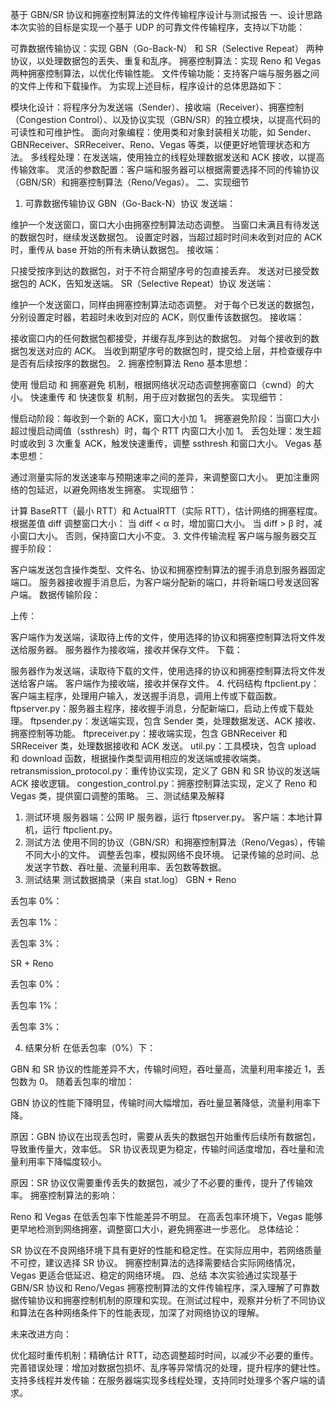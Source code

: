 基于 GBN/SR 协议和拥塞控制算法的文件传输程序设计与测试报告
一、设计思路
本次实验的目标是实现一个基于 UDP 的可靠文件传输程序，支持以下功能：

可靠数据传输协议：实现 GBN（Go-Back-N） 和 SR（Selective Repeat） 两种协议，以处理数据包的丢失、重复和乱序。
拥塞控制算法：实现 Reno 和 Vegas 两种拥塞控制算法，以优化传输性能。
文件传输功能：支持客户端与服务器之间的文件上传和下载操作。
为实现上述目标，程序设计的总体思路如下：

模块化设计：将程序分为发送端（Sender）、接收端（Receiver）、拥塞控制（Congestion Control）、以及协议实现（GBN/SR）的独立模块，以提高代码的可读性和可维护性。
面向对象编程：使用类和对象封装相关功能，如 Sender、GBNReceiver、SRReceiver、Reno、Vegas 等类，以便更好地管理状态和方法。
多线程处理：在发送端，使用独立的线程处理数据发送和 ACK 接收，以提高传输效率。
灵活的参数配置：客户端和服务器可以根据需要选择不同的传输协议（GBN/SR）和拥塞控制算法（Reno/Vegas）。
二、实现细节
1. 可靠数据传输协议
GBN（Go-Back-N）协议
发送端：

维护一个发送窗口，窗口大小由拥塞控制算法动态调整。
当窗口未满且有待发送的数据包时，继续发送数据包。
设置定时器，当超过超时时间未收到对应的 ACK 时，重传从 base 开始的所有未确认数据包。
接收端：

只接受按序到达的数据包，对于不符合期望序号的包直接丢弃。
发送对已接受数据包的 ACK，告知发送端。
SR（Selective Repeat）协议
发送端：

维护一个发送窗口，同样由拥塞控制算法动态调整。
对于每个已发送的数据包，分别设置定时器，若超时未收到对应的 ACK，则仅重传该数据包。
接收端：

接收窗口内的任何数据包都接受，并缓存乱序到达的数据包。
对每个接收到的数据包发送对应的 ACK。
当收到期望序号的数据包时，提交给上层，并检查缓存中是否有后续按序的数据包。
2. 拥塞控制算法
Reno
基本思想：

使用 慢启动 和 拥塞避免 机制，根据网络状况动态调整拥塞窗口（cwnd）的大小。
快速重传 和 快速恢复 机制，用于应对数据包的丢失。
实现细节：

慢启动阶段：每收到一个新的 ACK，窗口大小加 1。
拥塞避免阶段：当窗口大小超过慢启动阈值（ssthresh）时，每个 RTT 内窗口大小加 1。
丢包处理：发生超时或收到 3 次重复 ACK，触发快速重传，调整 ssthresh 和窗口大小。
Vegas
基本思想：

通过测量实际的发送速率与预期速率之间的差异，来调整窗口大小。
更加注重网络的包延迟，以避免网络发生拥塞。
实现细节：

计算 BaseRTT（最小 RTT）和 ActualRTT（实际 RTT），估计网络的拥塞程度。
根据差值 diff 调整窗口大小：
当 diff < α 时，增加窗口大小。
当 diff > β 时，减小窗口大小。
否则，保持窗口大小不变。
3. 文件传输流程
客户端与服务器交互
握手阶段：

客户端发送包含操作类型、文件名、协议和拥塞控制算法的握手消息到服务器固定端口。
服务器接收握手消息后，为客户端分配新的端口，并将新端口号发送回客户端。
数据传输阶段：

上传：

客户端作为发送端，读取待上传的文件，使用选择的协议和拥塞控制算法将文件发送给服务器。
服务器作为接收端，接收并保存文件。
下载：

服务器作为发送端，读取待下载的文件，使用选择的协议和拥塞控制算法将文件发送给客户端。
客户端作为接收端，接收并保存文件。
4. 代码结构
ftpclient.py：客户端主程序，处理用户输入，发送握手消息，调用上传或下载函数。
ftpserver.py：服务器主程序，接收握手消息，分配新端口，启动上传或下载处理。
ftpsender.py：发送端实现，包含 Sender 类，处理数据发送、ACK 接收、拥塞控制等功能。
ftpreceiver.py：接收端实现，包含 GBNReceiver 和 SRReceiver 类，处理数据接收和 ACK 发送。
util.py：工具模块，包含 upload 和 download 函数，根据操作类型调用相应的发送端或接收端类。
retransmission_protocol.py：重传协议实现，定义了 GBN 和 SR 协议的发送端 ACK 接收逻辑。
congestion_control.py：拥塞控制算法实现，定义了 Reno 和 Vegas 类，提供窗口调整的策略。
三、测试结果及解释
1. 测试环境
服务器端：公网 IP 服务器，运行 ftpserver.py。
客户端：本地计算机，运行 ftpclient.py。
2. 测试方法
使用不同的协议（GBN/SR）和拥塞控制算法（Reno/Vegas），传输不同大小的文件。
调整丢包率，模拟网络不良环境。
记录传输的总时间、总发送字节数、吞吐量、流量利用率、丢包数等数据。
3. 测试结果
测试数据摘录（来自 stat.log）
GBN + Reno

丢包率 0%：

丢包率 1%：

丢包率 3%：

SR + Reno

丢包率 0%：

丢包率 1%：

丢包率 3%：

4. 结果分析
在低丢包率（0%）下：

GBN 和 SR 协议的性能差异不大，传输时间短，吞吐量高，流量利用率接近 1，丢包数为 0。
随着丢包率的增加：

GBN 协议的性能下降明显，传输时间大幅增加，吞吐量显著降低，流量利用率下降。

原因：GBN 协议在出现丢包时，需要从丢失的数据包开始重传后续所有数据包，导致重传量大，效率低。
SR 协议表现更为稳定，传输时间适度增加，吞吐量和流量利用率下降幅度较小。

原因：SR 协议仅需要重传丢失的数据包，减少了不必要的重传，提升了传输效率。
拥塞控制算法的影响：

Reno 和 Vegas 在低丢包率下性能差异不明显。
在高丢包率环境下，Vegas 能够更早地检测到网络拥塞，调整窗口大小，避免拥塞进一步恶化。
总体结论：

SR 协议在不良网络环境下具有更好的性能和稳定性。在实际应用中，若网络质量不可控，建议选择 SR 协议。
拥塞控制算法的选择需要结合实际网络情况，Vegas 更适合低延迟、稳定的网络环境。
四、总结
本次实验通过实现基于 GBN/SR 协议和 Reno/Vegas 拥塞控制算法的文件传输程序，深入理解了可靠数据传输协议和拥塞控制机制的原理和实现。在测试过程中，观察并分析了不同协议和算法在各种网络条件下的性能表现，加深了对网络协议的理解。

未来改进方向：

优化超时重传机制：精确估计 RTT，动态调整超时时间，以减少不必要的重传。
完善错误处理：增加对数据包损坏、乱序等异常情况的处理，提升程序的健壮性。
支持多线程并发传输：在服务器端实现多线程处理，支持同时处理多个客户端的请求。